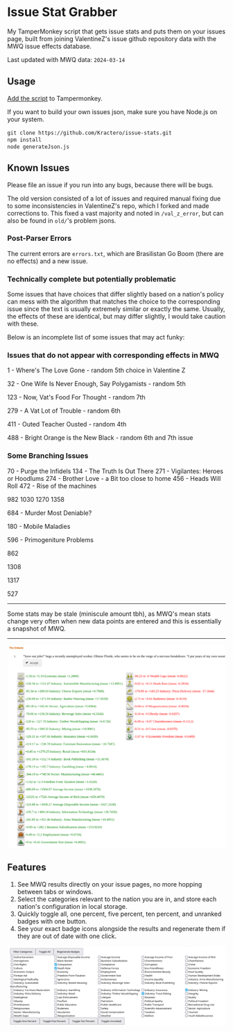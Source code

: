 # Issue Stat Grabber

My TamperMonkey script that gets issue stats and puts them on your issues page, built from joining ValentineZ's issue github repository data with the MWQ issue effects database.

Last updated with MWQ data: `2024-03-14`

## Usage
[Add the script](https://github.com/Kractero/issue-stats/raw/main/issueStatGetter.user.js) to Tampermonkey.

If you want to build your own issues json, make sure you have Node.js on your system.

```
git clone https://github.com/Kractero/issue-stats.git
npm install
node generateJson.js
```

## Known Issues
Please file an issue if you run into any bugs, because there will be bugs.

The old version consisted of a lot of issues and required manual fixing due to some inconsistencies in ValentineZ's repo, which I forked and made corrections to. This fixed a vast majority and noted in `/val_z_error`, but can also be found in `old/`'s problem jsons.

### Post-Parser Errors

The current errors are `errors.txt`, which are Brasilistan Go Boom (there are no effects) and a new issue.

### Technically complete but potentially problematic

Some issues that have choices that differ slightly based on a nation's policy can mess with the algorithm that matches the choice to the corresponding issue since the text is usually extremely similar or exactly the same. Usually, the effects of these are identical, but may differ slightly, I would take caution with these.

Below is an incomplete list of some issues that may act funky:

### Issues that do not appear with corresponding effects in MWQ

1 - Where's The Love Gone - random 5th choice in Valentine Z

32 - One Wife Is Never Enough, Say Polygamists - random 5th

123 - Now, Vat's Food For Thought - random 7th

279 - A Vat Lot of Trouble - random 6th

411 -  Outed Teacher Ousted - random 4th

488 - Bright Orange is the New Black - random 6th and 7th issue

### Some Branching Issues

70 - Purge the Infidels
134 - The Truth Is Out There
271 - Vigilantes: Heroes or Hoodlums
274 - Brother Love - a Bit too close to home
456 - Heads Will Roll
472 - Rise of the machines

982
1030
1270
1358

684 - Murder Most Deniable?

180 - Mobile Maladies

596 - Primogeniture Problems

862

1308

1317

527

---

Some stats may be stale (miniscule amount tbh), as MWQ's mean stats change very often when new data points are entered and this is essentially a snapshot of MWQ.

---

![Issue Result Sample](/public/Issue%20Result.png)

## Features

1. See MWQ results directly on your issue pages, no more hopping between tabs or windows.
2. Select the categories relevant to the nation you are in, and store each nation's configuration in local storage.
3. Quickly toggle all, one percent, five percent, ten percent, and unranked badges with one button.
4. See your exact badge icons alongside the results and regenerate them if they are out of date with one click.

![Filter](/public/Filter.png)
